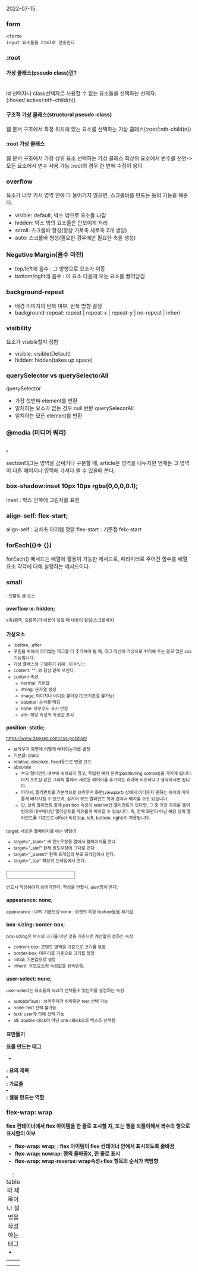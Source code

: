 2022-07-15

### **form**

~~~
<form>
input 요소들을 html로 전송한다
~~~


### **:root**
#### 가상 클래스(pseudo class)란?  
<br/>
Id 선택자나 class선택자로 사용할 수 없는 요소들을 선택하는 선택자.(:hover/:active/:nth-child(n))

#### 구조적 가상 클래스(structural pseudo-class)
웹 문서 구조에서 특정 위치에 있는 요소를 선택하는 가상 클래스(:root/:nth-child(n))

#### :root 가상 클래스
웹 문서 구조에서 가장 상위 요소 선택하는 가상 클래스
최상위 요소에서 변수를 선언->모든 요소에서 변수 사용 가능
:root의 경우 한 번에 수정이 용이   


### **overflow**
요소가 너무 커서 영역 안에 다 들어가지 않으면, 스크롤바를 만드는 등의 기능을 해준다.
* visible: default, 박스 밖으로 요소들 나감
* hidden: 박스 밖의 요소들은 안보이게 처리
* scroll: 스크롤바 형성(항상 가로축 세로축 2개 생성)
* auto: 스크롤바 형성(필요한 경우에만 필요한 축을 생성)


### **Negative Margin(음수 마진)**
* top/left에 음수 : 그 방향으로 요소가 이동
* bottom/right에 음수 : 이 요소 다음에 오는 요소를 끌어당김

### **background-repeat**
* 배경 이미지의 반복 여부, 반복 방향 결정
* background-repeat: repeat | repeat-x | repeat-y | no-repeat | inheri

### **visibility**
요소가 visible할지 정함
* visible: visible(Default)
* hidden: hidden(takes up space)

### **querySelector vs querySelectorAll**
querySelector
* 가장 첫번째 element를 반환
* 일치하는 요소가 없는 경우 null 반환
querySelecorAll
* 일치하는 모든 element를 반환

### **@media (미디어 쿼리)**

### **<section>, <article>**
section태그는 영역을 감싸거나 구분할 때,
article은 영역을 나누지만 언제든 그 영역이 다른 페이지나 영역에 가져다 쓸 수 있을때 쓴다.

### **box-shadow:inset 10px 10px rgba(0,0,0,0.1);**
inset : 박스 안쪽에 그림자를 표현

### **align-self: flex-start;**
align-self : 교차축 아이템 정렬
flex-start : 기준점 felx-start

### **forEach(()=> {})**
forEach() 메서드는 배열에 활용이 가능한 메서드로, 파라미터로 주어진 함수를 배열 요소 각각에 대해 실행하는 메서드이다.

### **small**
<small> : 덧붙임 글 요소

### **overflow-x: hidden;**
x축(왼쪽, 오른쪽)의 내용이 넘칠 때 내용이 잘림(스크롤바X)

### **가상요소**
* :before, :after
* 꾸밈을 위해서 의미없는 태그를 더 추가해야 될 때, 태그 대신에 가상으로 처리해 주는 쓸모 많은 css 기능입니다. 
* 가상 클래스와 구별하기 위해 : 이 아닌 ::
* content: ""; 와 항상 같이 쓰인다.
* content 속성
  * normal: 기본값
  * string: 문자열 생성
  * image; 이미지나 비디오 불러오기(크기조절 불가능)
  * counter: 순서를 매김
  * none: 아무것도 표시 안함
  * attr: 해당 속성의 속성값 표시


###  **position: static;**
https://www.daleseo.com/css-position/
* 브라우저 화면에 어떻게 배치되는가를 결정
* 기본값: static
* relative, absolute, fixed등으로 변경 간으
* absolute
  * 부모 엘리먼트 내부에 속박되지 않고, 독립된 배치 문맥(positioning context)을 가지게 됩니다. 마치 포토샵 같은 그래픽 툴에서 새로운 레이어를 추가하는 효과에 비슷하다고 생각하시면 됩니다.
  * 따라서, 엘리먼트를 기본적으로 브라우저 화면(viewport) 상에서 어디든지 원하는 위치에 자유롭게 배치시킬 수 있으며, 심지어 부모 엘리먼트 위에 겹쳐서 배치할 수도 있습니다.
  * 단, 상위 엘리먼트 중에 position 속성이 relative인 엘리먼트가 있다면, 그 중 가장 가까운 엘리먼트의 내부에서만 엘리먼트를 자유롭게 배치할 수 있습니다. 즉, 전체 화면이 아닌 해당 상위 엘리먼트를 기준으로 offset 속성(top, left, bottom, right)이 적용됩니다.

### **<a target="">**
target: 새로운 웹페이지를 여는 명령어
* target="_blank" 
  새 윈도우창을 열어서 웹페이지를 연다
* target="_slef"
  현재 윈도우창에 그대로 연다
* target="_parent"
  현재 프레임의 부모 프레임에서 연다.
* target="_top"
  최상위 프레임에서 연다.


### **<input required>**
반드시 작성해야지 넘어가진다. 작성을 안할시, alert창이 뜬다.

### **appearance: none;**
appearance : UI의 기본모양
none : 위젯의 특정 feature들을 제거함.

### **box-sizing: border-box;**
box-sizing은 박스의 크기를 어떤 것을 기준으로 계산할지 정하는 속성
* content-box: 콘텐트 영역을 기준으로 크기를 정함
* border-box: 테두리를 기준으로 크기를 정함
* initial: 기본값으로 설정
* inherit: 부모요소의 속성값을 상속받음.

### **user-select: none;**
user-select는 요소들의 text가 선택될수 있는지를 설정하는 속성
* auto(default) : 브라우저가 허락하면 text 선택 가능
* none: text 선택 불가능
* text: user에 의해 선택 가능
* all: double-click이 아닌 one clikck으로 텍스트 선택됨

### **<table>표만들기**
표를 만드는 태그
* <caption> : table의 제목이나 설명을 작성하는 태그
* <th></th> : 표의 제목
* <tr></tr> : 가로줄
* <td></td> : 셀을 만드는 역할


### **flex-wrap: wrap**
flex 컨테이너에서 flex 아이템을 한 줄로 표시할 지, 또는 행을 되풀이해서 복수의 행으로 표시할이 여부
* flex-wrap: wrap; : flex 아이템이 flex 컨테이너 안에서 표시되도록 줄바꿈
* flex-wrap: nowrap: 행의 줄바꿈X, 한 줄로 표시
* flex-wrap: wrap-reverse: wrap속성+flex 항목의 순서가 역방향